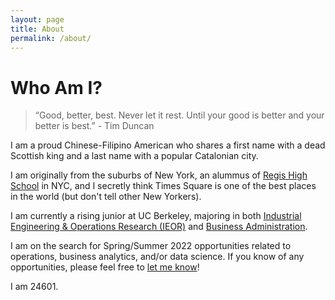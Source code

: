```yaml
---
layout: page
title: About
permalink: /about/
---
```

# Who Am I?

> “Good, better, best. Never let it rest. Until your good is better and your better is best.” - Tim Duncan

I am a proud Chinese-Filipino American who shares a first name with a dead Scottish king and a last name with a popular Catalonian city.

I am originally from the suburbs of New York, an alummus of [Regis High School](https://regis.org) in NYC, and I secretly think Times Square is one of the best places in the world (but don't tell other New Yorkers).

I am currently a rising junior at UC Berkeley, majoring in both [Industrial Engineering & Operations Research (IEOR)](https://ieor.berkeley.edu) and [Business Administration](https://haas.berkeley.edu).

I am on the search for Spring/Summer 2022 opportunities related to operations, business analytics, and/or data science. If you know of any opportunities, please feel free to [let me know](mailto:dbarcelona@berkeley.edu)!

I am 24601.